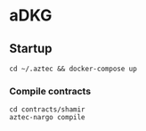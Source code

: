 # aDKG

## Startup

```
cd ~/.aztec && docker-compose up
```

### Compile contracts

```
cd contracts/shamir
aztec-nargo compile
```
